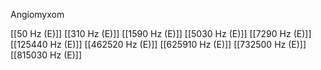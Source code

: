 Angiomyxom

[[50 Hz (E)]]
[[310 Hz (E)]]
[[1590 Hz (E)]]
[[5030 Hz (E)]]
[[7290 Hz (E)]]
[[125440 Hz (E)]]
[[462520 Hz (E)]]
[[625910 Hz (E)]]
[[732500 Hz (E)]]
[[815030 Hz (E)]]